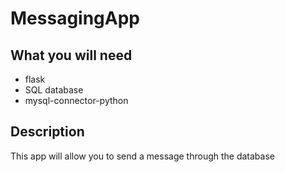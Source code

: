 # MessagingApp

## What you will need
- flask
- SQL database
- mysql-connector-python

## Description
This app will allow you to send a message through the database
